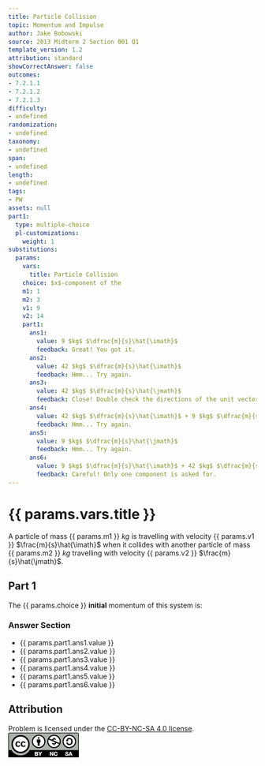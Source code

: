 ```yaml
---
title: Particle Collision
topic: Momentum and Impulse
author: Jake Bobowski
source: 2013 Midterm 2 Section 001 Q1
template_version: 1.2
attribution: standard
showCorrectAnswer: false
outcomes:
- 7.2.1.1
- 7.2.1.2
- 7.2.1.3
difficulty:
- undefined
randomization:
- undefined
taxonomy:
- undefined
span:
- undefined
length:
- undefined
tags:
- PW
assets: null
part1:
  type: multiple-choice
  pl-customizations:
    weight: 1
substitutions:
  params:
    vars:
      title: Particle Collision
    choice: $x$-component of the
    m1: 1
    m2: 3
    v1: 9
    v2: 14
    part1:
      ans1:
        value: 9 $kg$ $\dfrac{m}{s}\hat{\imath}$
        feedback: Great! You got it.
      ans2:
        value: 42 $kg$ $\dfrac{m}{s}\hat{\imath}$
        feedback: Hmm... Try again.
      ans3:
        value: 42 $kg$ $\dfrac{m}{s}\hat{\jmath}$
        feedback: Close! Double check the directions of the unit vectors.
      ans4:
        value: 42 $kg$ $\dfrac{m}{s}\hat{\imath}$ + 9 $kg$ $\dfrac{m}{s}\hat{\jmath}$
        feedback: Hmm... Try again.
      ans5:
        value: 9 $kg$ $\dfrac{m}{s}\hat{\jmath}$
        feedback: Hmm... Try again.
      ans6:
        value: 9 $kg$ $\dfrac{m}{s}\hat{\imath}$ + 42 $kg$ $\dfrac{m}{s}\hat{\jmath}$
        feedback: Careful! Only one component is asked for.
---
```

# {{ params.vars.title }}
A particle of mass {{ params.m1 }} $kg$ is travelling with velocity {{ params.v1 }} $\frac{m}{s}\hat{\imath}$ when it collides with another particle of mass {{ params.m2 }} $kg$ travelling with velocity {{ params.v2 }} $\frac{m}{s}\hat{\jmath}$.

## Part 1

The {{ params.choice }} **initial** momentum of this system is:

### Answer Section

- {{ params.part1.ans1.value }}
- {{ params.part1.ans2.value }}
- {{ params.part1.ans3.value }}
- {{ params.part1.ans4.value }}
- {{ params.part1.ans5.value }}
- {{ params.part1.ans6.value }}

## Attribution

Problem is licensed under the [CC-BY-NC-SA 4.0 license](https://creativecommons.org/licenses/by-nc-sa/4.0/).<br> ![The Creative Commons 4.0 license requiring attribution-BY, non-commercial-NC, and share-alike-SA license.](https://raw.githubusercontent.com/firasm/bits/master/by-nc-sa.png)